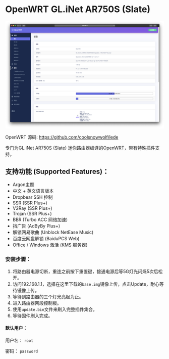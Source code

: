 # OpenWRT GL.iNet AR750S (Slate)
![Alt text](Screenshot.png)

OpenWRT 源码: https://github.com/coolsnowwolf/lede

专门为GL.iNet AR750S (Slate) 迷你路由器编译的OpenWRT，带有特殊插件支持。

## 支持功能 (Supported Features)：
* Argon主题
* 中文 + 英文语言版本
* Dropbear SSH 控制
* SSR (SSR Plus+)
* V2Ray (SSR Plus+)
* Trojan (SSR Plus+)
* BBR (Turbo ACC 网络加速)
* 挡广告 (AdByBy Plus+)
* 解锁网易歌曲 (Unblock NetEase Music)
* 百度云网盘解锁 (BaiduPCS Web)
* Office / Windows 激活 (KMS 服务器)

### 安装步骤：
1. 将路由器电源切断，重连之前按下重置键，接通电源后等5G灯光闪烁5次后松开。
2. 访问192.168.1.1，选择在这里下载的`base.img`镜像上传，点击Update，耐心等待镜像上传。
3. 等待到路由器的三个灯光亮起为止。
4. 进入路由器网段控制板。
5. 使用`update.bin`文件来刷入完整插件集合。
6. 等待固件刷入完成。

#### 默认用户：
用户名： `root`

密码： `password`
